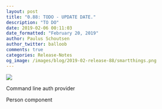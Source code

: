 ```yaml
---
layout: post
title: "0.88: TODO - UPDATE DATE."
description: "TO DO"
date: 2019-02-06 00:11:03
date_formatted: "February 20, 2019"
author: Paulus Schoutsen
author_twitter: balloob
comments: true
categories: Release-Notes
og_image: /images/blog/2019-02-release-88/smartthings.png
---
```


<a href='/components/#version/0.88'><img src='/images/blog/2019-02-release-88/components.png' style='border: 0;box-shadow: none;'></a>

Command line auth provider

Person component

